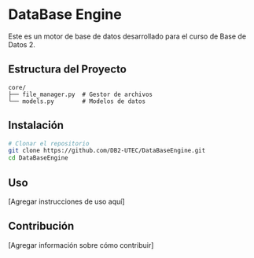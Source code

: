 # DataBase Engine

Este es un motor de base de datos desarrollado para el curso de Base de Datos 2.

## Estructura del Proyecto

```
core/
├── file_manager.py  # Gestor de archivos
└── models.py        # Modelos de datos
```

## Instalación

```bash
# Clonar el repositorio
git clone https://github.com/DB2-UTEC/DataBaseEngine.git
cd DataBaseEngine
```

## Uso

[Agregar instrucciones de uso aquí]

## Contribución

[Agregar información sobre cómo contribuir]